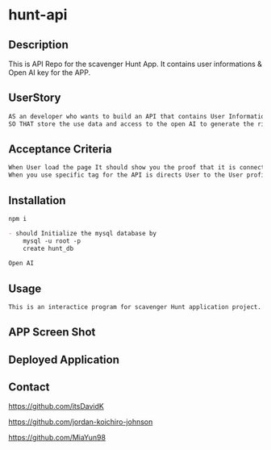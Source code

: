 # hunt-api

## Description 
This is API Repo for the scavenger Hunt App. It contains user informations & Open AI key for the APP. 


## UserStory 

```md
AS an developer who wants to build an API that contains User Information and the riddles of the scavenger hunt application. 
SO THAT store the use data and access to the open AI to generate the riddles
```

## Acceptance Criteria

```md
When User load the page It should show you the proof that it is connected properly. 
When you use specific tag for the API is directs User to the User profile, info, and open AI. 
```

## Installation 

```md
npm i

- should Initialize the mysql database by 
    mysql -u root -p 
    create hunt_db
    
Open AI 

```

## Usage 

```md
This is an interactice program for scavenger Hunt application project. 
```

## APP Screen Shot 



## Deployed Application 



## Contact 

https://github.com/itsDavidK

https://github.com/jordan-koichiro-johnson

https://github.com/MiaYun98
